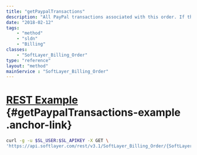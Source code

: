 ```yaml
---
title: "getPaypalTransactions"
description: "All PayPal transactions associated with this order. If this order was not placed with PayPal, this will be empty."
date: "2018-02-12"
tags:
    - "method"
    - "sldn"
    - "Billing"
classes:
    - "SoftLayer_Billing_Order"
type: "reference"
layout: "method"
mainService : "SoftLayer_Billing_Order"
---
```


# [REST Example](#getPaypalTransactions-example) <a href="/article/rest/"><i class="fas fa-question"></i></a> {#getPaypalTransactions-example .anchor-link} 
```bash
curl -g -u $SL_USER:$SL_APIKEY -X GET \
'https://api.softlayer.com/rest/v3.1/SoftLayer_Billing_Order/{SoftLayer_Billing_OrderID}/getPaypalTransactions'
```
